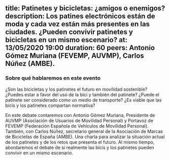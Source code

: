 title: Patinetes y bicicletas: ¿amigos o enemigos?
description: Los patines electrónicos están de moda y cada vez están más presentes en las ciudades. ¿Pueden convivir patinetes y bicicletas en un mismo escenario?
at: 13/05/2020 19:00
duration: 60
peers: Antonio Gómez Muriana (FEVEMP, AUVMP), Carlos Núñez (AMBE).
----
### Sobre qué hablaremos en este evento

¿Son las bicicletas y los patinetes el futuro en movilidad sostenible? ¿Puedes estar a favor del uso de la bici y también del patinete? ¿Puede el patinete ser considerado como un medio de transporte? ¿Es viable que las bicis y los patinetes compartan normativa?

En este debate contaremos con Antonio Gómez Muriana, Presidente de AUVMP (Asociación de Usuarios de Movilidad Personal) y Portavoz de FEVEMP (Federación Española de Vehículos de Movilidad Personal). También, con Carlos Núñez, secretario general de la Asociación de Marcas de Bicicletas de España (AMBE). Una charla para analizar la situación actual de los patinetes y de los retos que presenta el futuro. Al mismo tiempo, abordaremos el debate de si realmente las bicis y los patinetes pueden convivir en un mismo escenario. 
 
